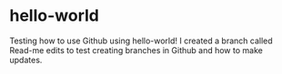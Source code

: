 # hello-world
Testing how to use Github using hello-world!
I created a branch called Read-me edits to test creating branches in Github and how to make updates.

